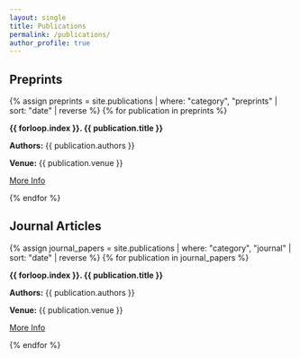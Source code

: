 ```yaml
---
layout: single
title: Publications
permalink: /publications/
author_profile: true
---
```


## Preprints
{% assign preprints = site.publications | where: "category", "preprints" | sort: "date" | reverse %}
{% for publication in preprints %}
  <p><strong>{{ forloop.index }}. {{ publication.title }}</strong></p>
  <p><strong>Authors:</strong> {{ publication.authors }}</p>
  <p><strong>Venue:</strong> {{ publication.venue }}</p>
  <p><a href="{{ publication.url }}">More Info</a></p>
{% endfor %}

## Journal Articles
{% assign journal_papers = site.publications | where: "category", "journal" | sort: "date" | reverse %}
{% for publication in journal_papers %}
  <p><strong>{{ forloop.index }}. {{ publication.title }}</strong></p>
  <p><strong>Authors:</strong> {{ publication.authors }}</p>
  <p><strong>Venue:</strong> {{ publication.venue }}</p>
  <p><a href="{{ publication.url }}">More Info</a></p>
{% endfor %}



